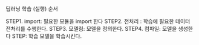 딥러닝 학습 (실행) 순서 

STEP1. import: 필요한 모듈을 import 한다
STEP2. 전처리 : 학습에 필요한 데이터 전처리를 수행한다.
STEP3. 모델링: 모델을 정의한다.
STEP4. 컴파일: 모델을 생성한다
STEP: 학습 모델을 학습시킨다.
